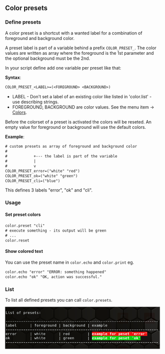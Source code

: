 ## Color presets

### Define presets

A color preset is a shortcut with a wanted label for a combination of foreground and background color.

A preset label is part of a variable behind a prefix `COLOR_PRESET_`.
The color values are written as array where the foreground is the 1st parameter and the optional background must be the 2nd.

In your script define add one variable per preset like that:

**Syntax**:

```txt
COLOR_PRESET_<LABEL>=(<FOREGROUND> <BACKGROUND>)
```

* LABEL - Don't set a label of an existing color like listed in 'color.list' - use describing strings.
* FOREGROUND, BACKGROUND are color values. See the menu item -> [Colors](50_Colors.md). 

Before the colorset of a preset is activated the colors will be reseted. An empty value for foreground or background will use the default colors.

**Example**:

```shell
# custom presets as array of foreground and background color
#
#            +--- the label is part of the variable
#            |
#            v
COLOR_PRESET_error=("white" "red")
COLOR_PRESET_ok=("white" "green")
COLOR_PRESET_cli=("blue")
```

This defines 3 labels "error", "ok" and "cli".

### Usage

#### Set preset colors

```shell
color.preset "cli"
# execute something - its output will be green
# ...
color.reset
```

#### Show colored text

You can use the preset name in `color.echo` and `color.print` eg.

```shell
color.echo "error" "ERROR: something happened"
color.echo "ok" "OK, action was successful."
```

### List

To list all defined presets you can call `color.presets`.

![List of custom presets](images/presets_list.png)